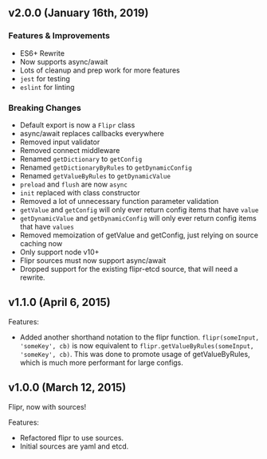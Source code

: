## v2.0.0 (January 16th, 2019)

### Features & Improvements

- ES6+ Rewrite
- Now supports async/await
- Lots of cleanup and prep work for more features
- `jest` for testing
- `eslint` for linting

### Breaking Changes

- Default export is now a `Flipr` class
- async/await replaces callbacks everywhere
- Removed input validator
- Removed connect middleware
- Renamed `getDictionary` to `getConfig`
- Renamed `getDictionaryByRules` to `getDynamicConfig`
- Renamed `getValueByRules` to `getDynamicValue`
- `preload` and `flush` are now `async`
- `init` replaced with class constructor
- Removed a lot of unnecessary function parameter validation
- `getValue` and `getConfig` will only ever return config items that have `value`
- `getDynamicValue` and `getDynamicConfig` will only ever return config items that have `values`
- Removed memoization of getValue and getConfig, just relying on source caching now
- Only support node v10+
- Flipr sources must now support async/await
- Dropped support for the existing flipr-etcd source, that will need a rewrite.

## v1.1.0 (April 6, 2015)

Features:

  - Added another shorthand notation to the flipr function.  `flipr(someInput, 'someKey', cb)` is now equivalent to `flipr.getValueByRules(someInput, 'someKey', cb)`.  This was done to promote usage of getValueByRules, which is much more performant for large configs.


## v1.0.0 (March 12, 2015)

Flipr, now with sources!

Features:

  - Refactored flipr to use sources.
  - Initial sources are yaml and etcd.

